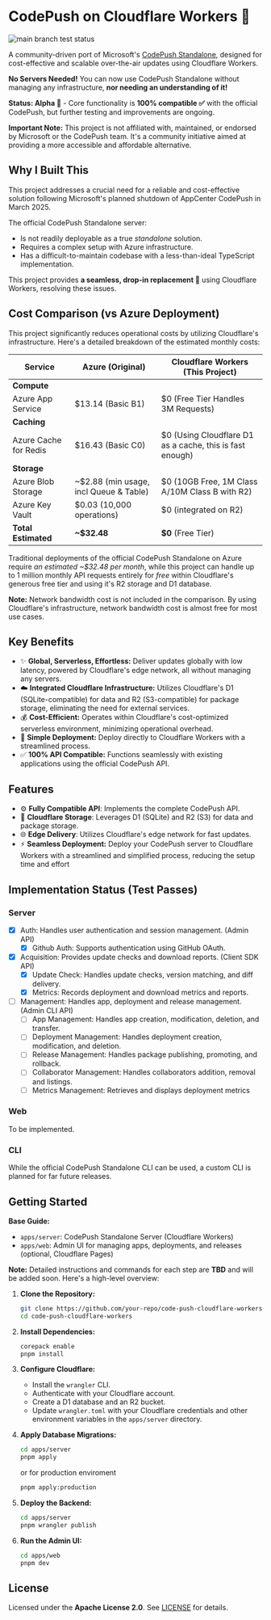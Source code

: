 # CodePush on Cloudflare Workers 🚀

![main branch test status](https://github.com/ssut/code-push-cloudflare-workers/actions/workflows/test.yml/badge.svg?branch=main)

A community-driven port of Microsoft's [CodePush Standalone](https://github.com/microsoft/code-push-server), designed for cost-effective and scalable over-the-air updates using Cloudflare Workers.

**No Servers Needed!** You can now use CodePush Standalone without managing any infrastructure, **nor needing an understanding of it!**

**Status: Alpha 🧪** - Core functionality is **100% compatible ✅** with the official CodePush, but further testing and improvements are ongoing.

**Important Note:** This project is not affiliated with, maintained, or endorsed by Microsoft or the CodePush team. It's a community initiative aimed at providing a more accessible and affordable alternative.

## Why I Built This

This project addresses a crucial need for a reliable and cost-effective solution following Microsoft's planned shutdown of AppCenter CodePush in March 2025.

The official CodePush Standalone server:
   - Is not readily deployable as a true *standalone* solution.
   - Requires a complex setup with Azure infrastructure.
   - Has a difficult-to-maintain codebase with a less-than-ideal TypeScript implementation.

This project provides **a seamless, drop-in replacement 🔌** using Cloudflare Workers, resolving these issues.

## Cost Comparison (vs Azure Deployment)

This project significantly reduces operational costs by utilizing Cloudflare's infrastructure. Here's a detailed breakdown of the estimated monthly costs:

| Service                  | Azure (Original)         | Cloudflare Workers (This Project)  |
|--------------------------|--------------------------|-----------------------------------|
| **Compute**             |                          |                                   |
| Azure App Service       | $13.14 (Basic B1)         | $0 (Free Tier Handles 3M Requests)  |
| **Caching**             |                          |                                  |
| Azure Cache for Redis   | $16.43 (Basic C0)         | $0 (Using Cloudflare D1 as a cache, this is fast enough)    |
| **Storage**            |                          |                                   |
| Azure Blob Storage      | ~$2.88 (min usage, incl Queue & Table) | $0 (10GB Free, 1M Class A/10M Class B with R2)  |
| Azure Key Vault    |$0.03 (10,000 operations)| $0 (integrated on R2)  |
| **Total Estimated**      | **~$32.48**               | **$0** (Free Tier)                |

Traditional deployments of the official CodePush Standalone on Azure require *an estimated ~$32.48 per month*, while this project can handle up to 1 million monthly API requests entirely for *free* within Cloudflare's generous free tier and using it's R2 storage and D1 database.

**Note:** Network bandwidth cost is not included in the comparison. By using Cloudflare's infrastructure, network bandwidth cost is almost free for most use cases.

## Key Benefits

*   ✨ **Global, Serverless, Effortless:** Deliver updates globally with low latency, powered by Cloudflare's edge network, all without managing any servers.
*   ☁️ **Integrated Cloudflare Infrastructure:**  Utilizes Cloudflare's D1 (SQLite-compatible) for data and R2 (S3-compatible) for package storage, eliminating the need for external services.
*   💰 **Cost-Efficient:** Operates within Cloudflare's cost-optimized serverless environment, minimizing operational overhead.
*   🚀 **Simple Deployment:** Deploy directly to Cloudflare Workers with a streamlined process.
*   ✅ **100% API Compatible:** Functions seamlessly with existing applications using the official CodePush API.

## Features

-   ⚙️ **Fully Compatible API**: Implements the complete CodePush API.
-   💾 **Cloudflare Storage**: Leverages D1 (SQLite) and R2 (S3) for data and package storage.
-   🌐 **Edge Delivery**: Utilizes Cloudflare's edge network for fast updates.
-   ⚡️ **Seamless Deployment:** Deploy your CodePush server to Cloudflare Workers with a streamlined and simplified process, reducing the setup time and effort

## Implementation Status (Test Passes)

### Server

- [x] Auth: Handles user authentication and session management. (Admin API)
  - [x] Github Auth: Supports authentication using GitHub OAuth.
- [x] Acquisition: Provides update checks and download reports. (Client SDK API)
  - [x] Update Check: Handles update checks, version matching, and diff delivery.
  - [x] Metrics: Records deployment and download metrics and reports.
- [ ] Management: Handles app, deployment and release management. (Admin CLI API)
  - [ ] App Management: Handles app creation, modification, deletion, and transfer.
  - [ ] Deployment Management: Handles deployment creation, modification, and deletion.
  - [ ] Release Management: Handles package publishing, promoting, and rollback.
  - [ ] Collaborator Management: Handles collaborators addition, removal and listings.
  - [ ] Metrics Management: Retrieves and displays deployment metrics

### Web

To be implemented.

### CLI

While the official CodePush Standalone CLI can be used, a custom CLI is planned for far future releases.

## Getting Started

**Base Guide:**
 - `apps/server`: CodePush Standalone Server (Cloudflare Workers)
 - `apps/web`: Admin UI for managing apps, deployments, and releases (optional, Cloudflare Pages)

**Note:** Detailed instructions and commands for each step are **TBD** and will be added soon. Here's a high-level overview:

1.  **Clone the Repository:**
    ```bash
    git clone https://github.com/your-repo/code-push-cloudflare-workers.git
    cd code-push-cloudflare-workers
    ```
2.  **Install Dependencies:**
    ```bash
    corepack enable
    pnpm install
    ```
3.  **Configure Cloudflare:**
    -   Install the `wrangler` CLI.
    -   Authenticate with your Cloudflare account.
    -   Create a D1 database and an R2 bucket.
    -   Update `wrangler.toml` with your Cloudflare credentials and other environment variables in the `apps/server` directory.
4.  **Apply Database Migrations:**

    ```bash
    cd apps/server
    pnpm apply
    ```
     or for production enviroment
    ```bash
    pnpm apply:production
    ```

5.  **Deploy the Backend:**
    ```bash
    cd apps/server
    pnpm wrangler publish
    ```
6.  **Run the Admin UI:**
    ```bash
    cd apps/web
    pnpm dev
    ```


## License

Licensed under the **Apache License 2.0**. See [LICENSE](LICENSE) for details.

